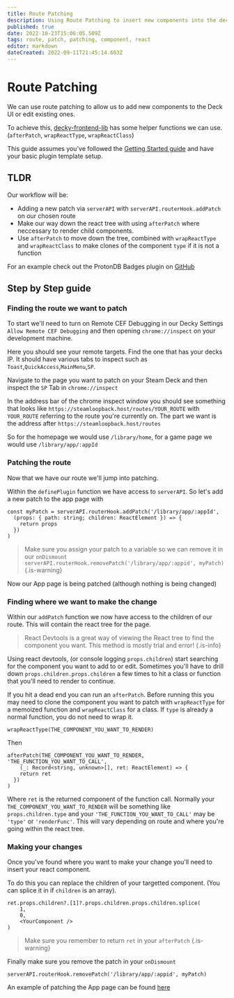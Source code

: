 ```yaml
---
title: Route Patching
description: Using Route Patching to insert new components into the deck UI or edit existing.
published: true
date: 2022-10-23T15:06:05.509Z
tags: route, patch, patching, component, react
editor: markdown
dateCreated: 2022-09-11T21:45:14.663Z
---
```


# Route Patching
We can use route patching to allow us to add new components to the Deck UI or edit existing ones.

To achieve this, [decky-frontend-lib](https://github.com/SteamDeckHomebrew/decky-frontend-lib) has some helper functions we can use. (`afterPatch`, `wrapReactType`, `wrapReactClass`)

This guide assumes you've followed the [Getting Started guide](/en/plugin-dev/getting-started) and have your basic plugin template setup.

## TLDR
Our workflow will be:
- Adding a new patch via `serverAPI` with `serverAPI.routerHook.addPatch` on our chosen route
- Make our way down the react tree with using `afterPatch` where neccessary to render child components.
- Use `afterPatch` to move down the tree, combined with `wrapReactType` and `wrapReactClass` to make clones of the component `type` if it is not a function

For an example check out the ProtonDB Badges plugin on [GitHub](https://github.com/OMGDuke/protondb-decky)

## Step by Step guide

### Finding the route we want to patch

To start we'll need to turn on Remote CEF Debugging in our Decky Settings `Allow Remote CEF Debugging` and then opening `chrome://inspect` on your development machine.

Here you should see your remote targets. Find the one that has your decks IP. It should have various tabs to inspect such as `Toast`,`QuickAccess`,`MainMenu`,`SP`.

Navigate to the page you want to patch on your Steam Deck and then inspect the `SP` Tab in `chrome://inspect`

In the address bar of the chrome inspect window you should see something that looks like `https://steamloopback.host/routes/YOUR_ROUTE` with `YOUR_ROUTE` referring to the route you're currently on. The part we want is the address after `https://steamloopback.host/routes`

So for the homepage we would use `/library/home`, for a game page we would use `/library/app/:appId`

### Patching the route

Now that we have our route we'll jump into patching.

Within the `definePlugin` function we have access to `serverAPI`. So let's add a new patch to the app page with
```
const myPatch = serverAPI.routerHook.addPatch('/library/app/:appId',
  (props: { path: string; children: ReactElement }) => {
  	return props
  })
)
```
> Make sure you assign your patch to a variable so we can remove it in our `onDismount`
> `serverAPI.routerHook.removePatch('/library/app/:appid', myPatch)`
{.is-warning}

Now our App page is being patched (although nothing is being changed)

### Finding where we want to make the change

Within our `addPatch` function we now have access to the children of our route. This will contain the react tree for the page.

> React Devtools is a great way of viewing the React tree to find the component you want.
> This method is mostly trial and error!
{.is-info}

Using react devtools, (or console logging `props.children`) start searching for the component you want to add to or edit. Sometimes you'll have to drill down `props.children.props.children` a few times to hit a class or function that you'll need to render to continue.

If you hit a dead end you can run an `afterPatch`. Before running this you may need to clone the component you want to patch with `wrapReactType` for a memoized function and `wrapReactClass` for a class. If `type` is already a normal function, you do not need to wrap it.

```
wrapReactType(THE_COMPONENT_YOU_WANT_TO_RENDER)
```

Then

```
afterPatch(THE_COMPONENT_YOU_WANT_TO_RENDER, 'THE_FUNCTION_YOU_WANT_TO_CALL',
	(_: Record<string, unknown>[], ret: ReactElement) => {
  	return ret
  })
)
```
Where `ret` is the returned component of the function call. Normally your `THE_COMPONENT_YOU_WANT_TO_RENDER` will be something like `props.children.type` and your `'THE_FUNCTION_YOU_WANT_TO_CALL'` may be `'type'` or `'renderFunc'`. This will vary depending on route and where you're going within the react tree.

### Making your changes

Once you've found where you want to make your change you'll need to insert your react component.

To do this you can replace the children of your targetted component. (You can splice it in if `children` is an array).

```
ret.props.children?.[1]?.props.children.props.children.splice(
	1,
	0,
	<YourComponent />
)
```
> Make sure you remember to return `ret` in your `afterPatch`
{.is-warning}

Finally make sure you remove the patch in your `onDismount`
```
serverAPI.routerHook.removePatch('/library/app/:appid', myPatch)
```

An example of patching the App page can be found [here](https://github.com/OMGDuke/protondb-decky/blob/main/src/lib/patchLibraryApp.tsx)
